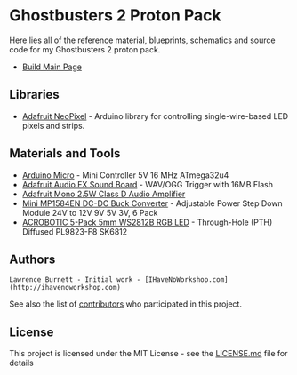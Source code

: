 # Ghostbusters 2 Proton Pack
Here lies all of the reference material, blueprints, schematics and source code for my Ghostbusters 2 proton pack.

* [Build Main Page](http://ihavenoworkshop.com/projects/ghostbuters-2-proton-pack/)

## Libraries

* [Adafruit NeoPixel](https://github.com/adafruit/Adafruit_NeoPixel) - Arduino library for controlling single-wire-based LED pixels and strips.

## Materials and Tools

* [Arduino Micro](http://a.co/egYXwaN) - Mini Controller 5V 16 MHz ATmega32u4
* [Adafruit Audio FX Sound Board](http://a.co/46SeQRU) - WAV/OGG Trigger with 16MB Flash
* [Adafruit Mono 2.5W Class D Audio Amplifier](http://a.co/0XOTK1X)
* [Mini MP1584EN DC-DC Buck Converter](http://a.co/1X1says) -  Adjustable Power Step Down Module 24V to 12V 9V 5V 3V, 6 Pack
* [ACROBOTIC 5-Pack 5mm WS2812B RGB LED](http://a.co/3THwSaO) - Through-Hole (PTH) Diffused PL9823-F8 SK6812

## Authors

    Lawrence Burnett - Initial work - [IHaveNoWorkshop.com](http://ihavenoworkshop.com)

See also the list of [contributors](./graphs/contributors) who participated in this project.

## License

This project is licensed under the MIT License - see the [LICENSE.md](./LICENSE.md) file for details